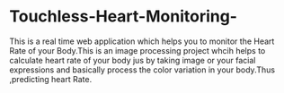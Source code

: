 # Touchless-Heart-Monitoring-
This is a real time web application which helps you to monitor the Heart Rate of your Body.This is an image processing project whcih helps to calculate heart rate of your body jus by taking image or your facial expressions and basically process the color variation
in your body.Thus ,predicting heart Rate.

